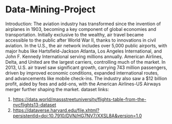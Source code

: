 # Data-Mining-Project
Introduction:
The aviation industry has transformed since the invention of airplanes in 1903, becoming a key component of global economies and transportation. Initially exclusive to the wealthy, air travel became accessible to the public after World War II, thanks to innovations in civil aviation. In the U.S., the air network includes over 5,000 public airports, with major hubs like Hartsfield-Jackson Atlanta, Los Angeles International, and John F. Kennedy International serving millions annually. American Airlines, Delta, and United are the largest carriers, controlling much of the market. In 2013, U.S. air travel saw significant growth, carrying 743 million passengers, driven by improved economic conditions, expanded international routes, and advancements like mobile check-ins. The industry also saw a $12 billion profit, aided by fees and add-ons, with the American Airlines-US Airways merger further shaping the market.
dataset links:
1. https://data.world/massstreetuniversity/flights-table-from-the-nycflights13-dataset
2. https://dataverse.harvard.edu/file.xhtml?persistentId=doi:10.7910/DVN/HG7NV7/XXSL8A&version=1.0
